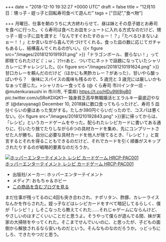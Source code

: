 
+++
date = "2018-12-10 19:32:27 +0000 UTC"
draft = false
title = "12月10日：甥っ子・姪っ子と回転寿司食べて遊んだ"
tags = ["日記","食べ物"]

+++
月曜日、仕事を朝のうちに大方終わらせて、昼は妹とその息子娘とお寿司を食べに行った。くら寿司は食べたお皿をシュートに入れる方式なのだけど、甥っ子・姪っ子に皿を渡すと「なんですぐわたすのぉー！？」「たべるひまないよぉー！！」とか言いながら喜んで片づけてくれる。食った皿の数に応じてガチャもあるし、結構喜んでくれるのがいい。{{< figure src="/images/20181210191931.png"  >}}「ドラゴンボール、要らない！」って即捨てられたけど (´；ω；`)ｳｩｩあと、ついでにネットで話題になっていたシャリカレーにチャレンジした。{{< figure src="/images/20181210191624.png"  >}}甘口カレーを頼んだのだけど（ほかにも黒酢カレー？があった）、甘いやら酸っぱいやら？　後味にスパイスの風味も残るので、5 歳児と 3 歳児には厳しいかもなぁって感じた。>シャリカレー食ってる (@ くら寿司 市川インター店 - @mutenkurasushi in 市川市, 千葉県) https://t.co/HDu9W8jgB0 pic.twitter.com/uSRoKDIQK1— 独身貧乏高卒無職婚活ヒエラルキー最底辺やなぎ (@daruyanagi) December 10, 2018<script async="" src="https://platform.twitter.com/widgets.js" charset="utf-8"></script>妹に数口食ってもらったけど、寿司 5 皿分ぐらいの量はあった気がする。たしか380円ぐらいだったので、コスパは悪くない。{{< figure src="/images/20181210192843.png"  >}}家に帰ってからは、「レシピ」というカードゲームをやった。配られたレシピカードに書いてある通りに、引いたり捨てたりしながら6つの具材カードを集め、先にコンプリートさせた人が勝ち。自分に必要な具材カードを他人が捨てるとき、「レシピ！」と宣言するとそれを得ることもできるのだけど、それでカードを引く順番がスキップされたりするのが戦略的要素なのだろうか。<div class="hatena-asin-detail"><a href="http://www.amazon.co.jp/exec/obidos/ASIN/B00SGX3BTU/bestylesnet-22/"><img src="https://images-fe.ssl-images-amazon.com/images/I/51myzRWvNvL._SL160_.jpg" class="hatena-asin-detail-image" alt="ホッパーエンターテイメント レシピ カードゲーム HRCP-PAC001" title="ホッパーエンターテイメント レシピ カードゲーム HRCP-PAC001"/></a><div class="hatena-asin-detail-info"><a href="http://www.amazon.co.jp/exec/obidos/ASIN/B00SGX3BTU/bestylesnet-22/">ホッパーエンターテイメント レシピ カードゲーム HRCP-PAC001</a><ul><li><span class="hatena-asin-detail-label">出版社/メーカー:</span> ホッパーエンターテイメント</li><li><span class="hatena-asin-detail-label">メディア:</span> おもちゃ＆ホビー</li><li><a href="http://d.hatena.ne.jp/asin/B00SGX3BTU/bestylesnet-22" target="_blank">この商品を含むブログを見る</a></li></ul></div><div class="hatena-asin-detail-foot"></div></div>まだ仕事が残ってるのに4回も突き合わされ、ナポリタン、酢豚、カレーライスなんかを作らされた。姪っ子などはレシピカードをすべて暗記してるらしく、僕が「レシピ！」しそこなったら教えてくれた……それじゃゲームにならんけど、やさしいのはすごくいいことだと思うよ。そうやって僕らが遊んでる間、妹が実家の大掃除をやってくれた。そこまでせんでいいのに、と思ったが、子どもの面倒から解放されるなら安いものだという。そんなものなのだろうか。っどっちにしろ、できたやつだと思う。


